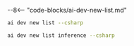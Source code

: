 --8<-- "code-blocks/ai-dev-new-list.md"

``` bash title="List only C# samples"
ai dev new list --csharp
```

``` bash title="Filter the list by name"
ai dev new list inference --csharp
```